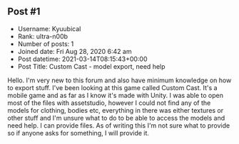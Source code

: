 ## Post #1
- Username: Kyuubical
- Rank: ultra-n00b
- Number of posts: 1
- Joined date: Fri Aug 28, 2020 6:42 am
- Post datetime: 2021-03-14T08:15:43+00:00
- Post Title: Custom Cast - model export, need help

Hello. I'm very new to this forum and also have minimum knowledge on how to export stuff. I've been looking at this game called Custom Cast. It's a mobile game and as far as I know it's made with Unity. I was able to open most of the files with assetstudio, however I could not find any of the models for clothing, bodies etc, everything in there was either textures or other stuff and I'm unsure what to do to be able to access the models and need help. I can provide files. As of writing this I'm not sure what to provide so if anyone asks for something, I will provide it.
